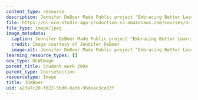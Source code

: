 ```yaml
---
content_type: resource
description: Jennifer DeBoer Made Public project "Embracing Better Learning"
file: https://ol-ocw-studio-app-production.s3.amazonaws.com/courses/4-301-introduction-to-the-visual-arts-spring-2007/a23a7c20f0225bd08ad696deac3ce83f_1deboer.jpg
file_type: image/jpeg
image_metadata:
  caption: Jennifer DeBoer Made Public project "Embracing Better Learning"
  credit: Image courtesy of Jennifer DeBoer
  image-alt: Jennifer DeBoer Made Public project "Embracing Better Learning"
learning_resource_types: []
ocw_type: OCWImage
parent_title: Student work 2004
parent_type: CourseSection
resourcetype: Image
title: JDeBoer
uid: a23a7c20-f022-5bd0-8ad6-96deac3ce83f
---
```

